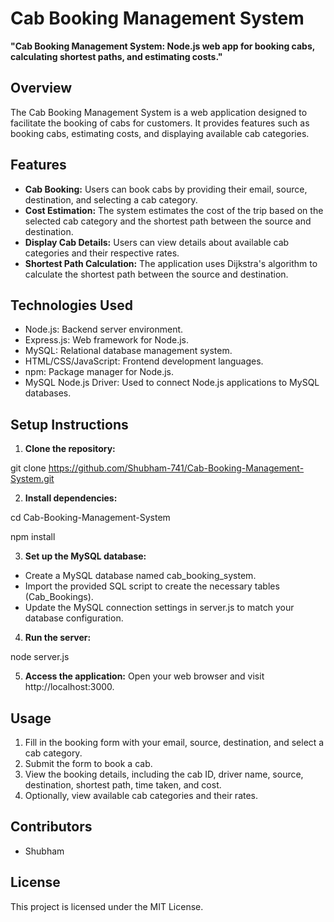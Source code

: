 # Cab Booking Management System

**"Cab Booking Management System: Node.js web app for booking cabs, calculating shortest paths, and estimating costs."**

## Overview
The Cab Booking Management System is a web application designed to facilitate the booking of cabs for customers. It provides features such as booking cabs, estimating costs, and displaying available cab categories.

## Features
- **Cab Booking:** Users can book cabs by providing their email, source, destination, and selecting a cab category.
- **Cost Estimation:** The system estimates the cost of the trip based on the selected cab category and the shortest path between the source and destination.
- **Display Cab Details:** Users can view details about available cab categories and their respective rates.
- **Shortest Path Calculation:** The application uses Dijkstra's algorithm to calculate the shortest path between the source and destination.

## Technologies Used
- Node.js: Backend server environment.
- Express.js: Web framework for Node.js.
- MySQL: Relational database management system.
- HTML/CSS/JavaScript: Frontend development languages.
- npm: Package manager for Node.js.
- MySQL Node.js Driver: Used to connect Node.js applications to MySQL databases.

## Setup Instructions
1. **Clone the repository:**

git clone https://github.com/Shubham-741/Cab-Booking-Management-System.git

2. **Install dependencies:**

cd Cab-Booking-Management-System

npm install

3. **Set up the MySQL database:**
- Create a MySQL database named cab_booking_system.
- Import the provided SQL script to create the necessary tables (Cab_Bookings).
- Update the MySQL connection settings in server.js to match your database configuration.
4. **Run the server:**

node server.js

5. **Access the application:**
Open your web browser and visit http://localhost:3000.

## Usage
1. Fill in the booking form with your email, source, destination, and select a cab category.
2. Submit the form to book a cab.
3. View the booking details, including the cab ID, driver name, source, destination, shortest path, time taken, and cost.
4. Optionally, view available cab categories and their rates.

## Contributors
- Shubham

## License
This project is licensed under the MIT License.
